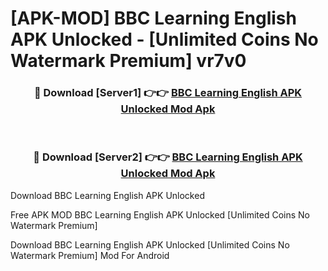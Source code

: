 # [APK-MOD] BBC Learning English APK Unlocked - [Unlimited Coins No Watermark Premium] vr7v0



<div align="center">
<h3>🔴 Download [Server1] 👉👉 <a href="https://momento.my/?title=BBC_Learning_English_APK_Unlocked">BBC Learning English APK Unlocked Mod Apk</a></h3><br>

<h3>🔴 Download [Server2] 👉👉 <a href="https://momento.my/?title=BBC_Learning_English_APK_Unlocked">BBC Learning English APK Unlocked Mod Apk</a></h3>
</div>



Download BBC Learning English APK Unlocked 

Free APK MOD BBC Learning English APK Unlocked [Unlimited Coins No Watermark Premium]

Download BBC Learning English APK Unlocked [Unlimited Coins No Watermark Premium] Mod For Android
